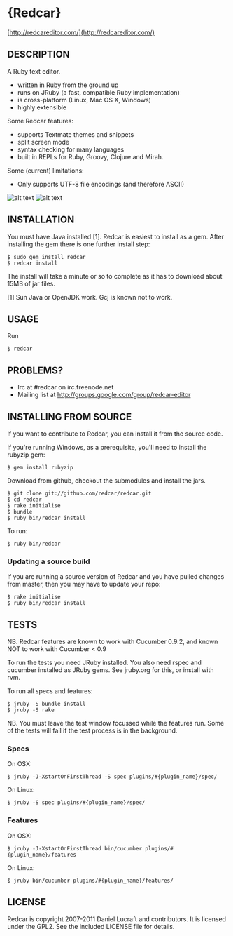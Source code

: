 {Redcar}
========

[http://redcareditor.com/](http://redcareditor.com/)

## DESCRIPTION

A Ruby text editor.

 * written in Ruby from the ground up
 * runs on JRuby (a fast, compatible Ruby implementation)
 * is cross-platform (Linux, Mac OS X, Windows)
 * highly extensible

Some Redcar features:

 * supports Textmate themes and snippets
 * split screen mode
 * syntax checking for many languages
 * built in REPLs for Ruby, Groovy, Clojure and Mirah.

Some (current) limitations:

 * Only supports UTF-8 file encodings (and therefore ASCII)

![alt text](http://redcareditor.com/images/redcar-4-thumb.png "Title")
![alt text](http://redcareditor.com/images/redcar-1-thumb.png "Title")

## INSTALLATION

You must have Java installed [1]. Redcar is easiest to install as a gem. After installing the gem there is one further install step:

    $ sudo gem install redcar
    $ redcar install
    
The install will take a minute or so to complete as it has to download about 15MB of jar files.

[1] Sun Java or OpenJDK work. Gcj is known not to work.

## USAGE

Run 

    $ redcar

## PROBLEMS?

* Irc at #redcar on irc.freenode.net
* Mailing list at http://groups.google.com/group/redcar-editor

## INSTALLING FROM SOURCE

If you want to contribute to Redcar, you can install it from the source code.

If you're running Windows, as a prerequisite, you'll need to install the rubyzip gem:

    $ gem install rubyzip

Download from github, checkout the submodules and install the jars.

    $ git clone git://github.com/redcar/redcar.git
    $ cd redcar
    $ rake initialise
    $ bundle
    $ ruby bin/redcar install

To run:

    $ ruby bin/redcar

### Updating a source build

If you are running a source version of Redcar and you have pulled changes from master, then you may have to update your repo:

    $ rake initialise
    $ ruby bin/redcar install

## TESTS

NB. Redcar features are known to work with Cucumber 0.9.2, and known NOT to work with Cucumber < 0.9

To run the tests you need JRuby installed. You also need rspec and cucumber installed as JRuby gems. See jruby.org for this, or install with rvm.

To run all specs and features:

    $ jruby -S bundle install
    $ jruby -S rake

NB. You must leave the test window focussed while the features run. Some of the tests will fail if the test process is in the background.

### Specs

On OSX:

    $ jruby -J-XstartOnFirstThread -S spec plugins/#{plugin_name}/spec/

On Linux:

    $ jruby -S spec plugins/#{plugin_name}/spec/

  
### Features

On OSX:

    $ jruby -J-XstartOnFirstThread bin/cucumber plugins/#{plugin_name}/features

On Linux:

    $ jruby bin/cucumber plugins/#{plugin_name}/features/

## LICENSE

Redcar is copyright 2007-2011 Daniel Lucraft and contributors.
It is licensed under the GPL2. See the included LICENSE file for details.
